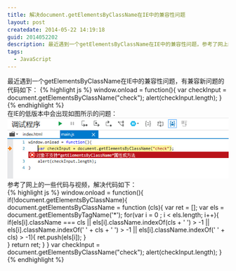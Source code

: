 ```yaml
---
title: 解决document.getElementsByClassName在IE中的兼容性问题
layout: post
createdate: 2014-05-22 14:19:18
guid: 2014052202
description: 最近遇到一个getElementsByClassName在IE中的兼容性问题，参考了网上的一些代码，写了一段兼容性代码
tags: 
  - JavaScript
--- 
```

最近遇到一个getElementsByClassName在IE中的兼容性问题，有兼容新问题的代码如下：
{% highlight js %}
window.onload = function(){
    var checkInput = document.getElementsByClassName("check");
    alert(checkInput.length);
}
{% endhighlight %}  
在IE的低版本中会出现如图所示的问题：  
![error](/media/files/2014/05/22/error-for-getElementsByClassName.jpg)  
参考了网上的一些代码与视频，解决代码如下：  
{% highlight js %}
window.onload = function(){
    if(!document.getElementsByClassName){
        document.getElementsByClassName = function (cls){
            var ret = [];
            var els = document.getElementsByTagName('*');
            for(var i = 0 ; i < els.length; i++){
                if(els[i].className === cls 
                   || els[i].className.indexOf(cls + ' ') > -1 
                   || els[i].className.indexOf(' ' + cls + ' ') > -1 
                   || els[i].className.indexOf(' ' + cls) > -1){
                   ret.push(els[i]);
                }    
            }
            return ret;
        }
    }
    var checkInput = document.getElementsByClassName("check");
    alert(checkInput.length);
}
{% endhighlight %}  